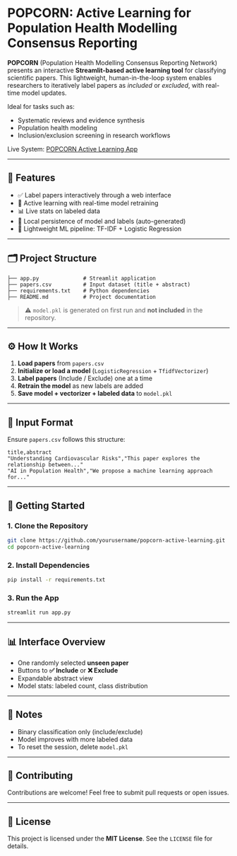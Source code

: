 # POPCORN: Active Learning for Population Health Modelling Consensus Reporting

**POPCORN** (Population Health Modelling Consensus Reporting Network) presents an interactive **Streamlit-based active learning tool** for classifying scientific papers. This lightweight, human-in-the-loop system enables researchers to iteratively label papers as *included* or *excluded*, with real-time model updates. 

Ideal for tasks such as:
- Systematic reviews and evidence synthesis
- Population health modeling
- Inclusion/exclusion screening in research workflows

Live System: [POPCORN Active Learning App](http://ec2-52-60-155-21.ca-central-1.compute.amazonaws.com/popcorn_al)

---

## 🚀 Features

- ✅ Label papers interactively through a web interface
- 🔁 Active learning with real-time model retraining
- 📊 Live stats on labeled data
- 💾 Local persistence of model and labels (auto-generated)
- 🧠 Lightweight ML pipeline: TF-IDF + Logistic Regression

---

## 🗂 Project Structure

```
├── app.py              # Streamlit application
├── papers.csv          # Input dataset (title + abstract)
├── requirements.txt    # Python dependencies
├── README.md           # Project documentation
```

> ⚠️ `model.pkl` is generated on first run and **not included** in the repository.

---

## ⚙️ How It Works

1. **Load papers** from `papers.csv`
2. **Initialize or load a model** (`LogisticRegression` + `TfidfVectorizer`)
3. **Label papers** (Include / Exclude) one at a time
4. **Retrain the model** as new labels are added
5. **Save model + vectorizer + labeled data** to `model.pkl`

---

## 📄 Input Format

Ensure `papers.csv` follows this structure:

```csv
title,abstract
"Understanding Cardiovascular Risks","This paper explores the relationship between..."
"AI in Population Health","We propose a machine learning approach for..."
```

---

## 🧪 Getting Started

### 1. Clone the Repository

```bash
git clone https://github.com/yourusername/popcorn-active-learning.git
cd popcorn-active-learning
```

### 2. Install Dependencies

```bash
pip install -r requirements.txt
```

### 3. Run the App

```bash
streamlit run app.py
```

---

## 📊 Interface Overview

- One randomly selected **unseen paper**
- Buttons to **✅ Include** or **❌ Exclude**
- Expandable abstract view
- Model stats: labeled count, class distribution

---

## 📌 Notes

- Binary classification only (include/exclude)
- Model improves with more labeled data
- To reset the session, delete `model.pkl`

---

## 🤝 Contributing

Contributions are welcome! Feel free to submit pull requests or open issues.

---

## 📜 License

This project is licensed under the **MIT License**. See the `LICENSE` file for details.
